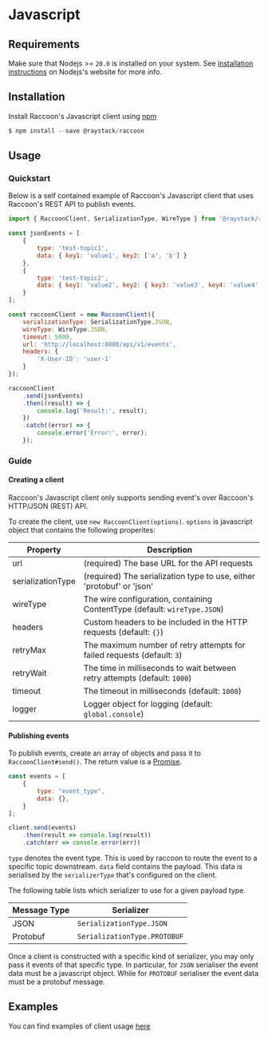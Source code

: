 # Javascript

## Requirements
Make sure that Nodejs >= `20.0` is installed on your system. See [installation instructions](https://nodejs.org/en/download/package-manager) on Nodejs's website for more info.

## Installation
Install Raccoon's Javascript client using [npm](https://docs.npmjs.com/cli/v10/commands/npm)
```javascript
$ npm install --save @raystack/raccoon
```
## Usage

### Quickstart

Below is a self contained example of Raccoon's Javascript client that uses Raccoon's REST API to publish events.

```javascript title="quickstart.js" showLineNumbers
import { RaccoonClient, SerializationType, WireType } from '@raystack/raccoon';

const jsonEvents = [
    {
        type: 'test-topic1',
        data: { key1: 'value1', key2: ['a', 'b'] }
    },
    {
        type: 'test-topic2',
        data: { key1: 'value2', key2: { key3: 'value3', key4: 'value4' } }
    }
];

const raccoonClient = new RaccoonClient({
    serializationType: SerializationType.JSON,
    wireType: WireType.JSON,
    timeout: 5000,
    url: 'http://localhost:8080/api/v1/events',
    headers: {
        'X-User-ID': 'user-1'
    }
});

raccoonClient
    .send(jsonEvents)
    .then((result) => {
        console.log('Result:', result);
    })
    .catch((error) => {
        console.error('Error:', error);
    });
```

### Guide

#### Creating a client
Raccoon's Javascript client only supports sending event's over Raccoon's HTTP/JSON (REST) API.

To create the client, use `new RaccoonClient(options)`. `options` is javascript object that contains the following properites:

| Property | Description |
| --- | --- |
| url | (required) The base URL for the API requests |
| serializationType |  (required) The serialization type to use, either 'protobuf' or 'json' |
| wireType | The wire configuration, containing ContentType (default: `wireType.JSON`)|
| headers | Custom headers to be included in the HTTP requests (default: `{}`)|
| retryMax | The maximum number of retry attempts for failed requests (default: `3`) |
| retryWait | The time in milliseconds to wait between retry attempts (default: `1000`)| 
| timeout | The timeout in milliseconds (default: `1000`)|
| logger | Logger object for logging (default: `global.console`)

#### Publishing events
To publish events, create an array of objects and pass it to `RaccoonClient#send()`. The return value is a [Promise](https://developer.mozilla.org/en-US/docs/Web/JavaScript/Reference/Global_Objects/Promise).

```js
const events = [
    {
        type: "event_type",
        data: {},
    }
];

client.send(events)
    .then(result => console.log(result))
    .catch(err => console.error(err))
```

`type` denotes the event type. This is used by raccoon to route the event to a specific topic downstream. `data` field contains the payload. This data is serialised by the `serializerType` that's configured on the client. 

The following table lists which serializer to use for a given payload type.

| Message Type | Serializer |
| --- | --- |
| JSON | `SerializationType.JSON` |
| Protobuf | `SerializationType.PROTOBUF`|

Once a client is constructed with a specific kind of serializer, you may only pass it events of that specific type. In particular, for `JSON` serialiser the event data must be a javascript object. While for `PROTOBUF` serialiser the event data must be a protobuf message.

## Examples
You can find examples of client usage [here](https://github.com/raystack/raccoon/tree/main/clients/js/examples)